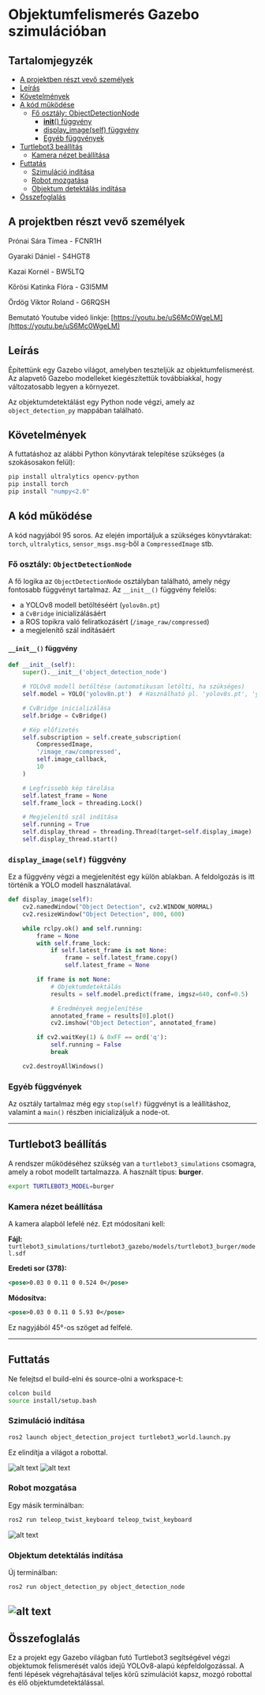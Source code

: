 
# Objektumfelismerés Gazebo szimulációban


[//]: # (Image References)

[image1]: ./assets/running.jpg "Project in running"
[image2]: ./assets/gazebo1.png "Gazebo world"
[image3]: ./assets/gazebo2.png "Gazebo world"
[image4]: ./assets/gazebo3.png "Gazebo world"



## Tartalomjegyzék

- [A projektben részt vevő személyek](#a-projektben-részt-vevő-személyek)
- [Leírás](#leírás)
- [Követelmények](#követelmények)
- [A kód működése](#a-kód-működése)
  - [Fő osztály: ObjectDetectionNode](#fő-osztály-objectdetectionnode)
    - [__init__() függvény](#init-függvény)
    - [display_image(self) függvény](#display_imageself-függvény)
    - [Egyéb függvények](#egyéb-függvények)
- [Turtlebot3 beállítás](#turtlebot3-beállítás)
  - [Kamera nézet beállítása](#kamera-nézet-beállítása)
- [Futtatás](#futtatás)
  - [Szimuláció indítása](#szimuláció-indítása)
  - [Robot mozgatása](#robot-mozgatása)
  - [Objektum detektálás indítása](#objektum-detektálás-indítása)
- [Összefoglalás](#összefoglalás)

## A projektben részt vevő személyek

Prónai Sára Tímea - FCNR1H

Gyaraki Dániel - S4HGT8

Kazai Kornél  - BW5LTQ

Kőrösi Katinka Flóra - G3I5MM

Ördög Viktor Roland - G6RQSH

Bemutató Youtube videó linkje: [https://youtu.be/uS6Mc0WgeLM](https://youtu.be/uS6Mc0WgeLM)

## Leírás

Építettünk egy Gazebo világot, amelyben teszteljük az objektumfelismerést. Az alapvető Gazebo modelleket kiegészítettük továbbiakkal, hogy változatosabb legyen a környezet.

Az objektumdetektálást egy Python node végzi, amely az `object_detection_py` mappában található.

## Követelmények

A futtatáshoz az alábbi Python könyvtárak telepítése szükséges (a szokásosakon felül):

```bash
pip install ultralytics opencv-python
pip install torch
pip install "numpy<2.0"
```

## A kód működése

A kód nagyjából 95 soros. Az elején importáljuk a szükséges könyvtárakat: `torch`, `ultralytics`, `sensor_msgs.msg`-ből a `CompressedImage` stb.

### Fő osztály: `ObjectDetectionNode`

A fő logika az `ObjectDetectionNode` osztályban található, amely négy fontosabb függvényt tartalmaz. Az `__init__()` függvény felelős:

- a YOLOv8 modell betöltéséért (`yolov8n.pt`)
- a `CvBridge` inicializálásáért
- a ROS topikra való feliratkozásért (`/image_raw/compressed`)
- a megjelenítő szál indításáért

#### `__init__()` függvény

```python
def __init__(self):
    super().__init__('object_detection_node')

    # YOLOv8 modell betöltése (automatikusan letölti, ha szükséges)
    self.model = YOLO('yolov8n.pt')  # Használható pl. 'yolov8s.pt', 'yolov8m.pt' is

    # CvBridge inicializálása
    self.bridge = CvBridge()

    # Kép előfizetés
    self.subscription = self.create_subscription(
        CompressedImage,
        '/image_raw/compressed',
        self.image_callback,
        10
    )

    # Legfrissebb kép tárolása
    self.latest_frame = None
    self.frame_lock = threading.Lock()

    # Megjelenítő szál indítása
    self.running = True
    self.display_thread = threading.Thread(target=self.display_image)
    self.display_thread.start()
```

### `display_image(self)` függvény

Ez a függvény végzi a megjelenítést egy külön ablakban. A feldolgozás is itt történik a YOLO modell használatával.

```python
def display_image(self):
    cv2.namedWindow("Object Detection", cv2.WINDOW_NORMAL)
    cv2.resizeWindow("Object Detection", 800, 600)

    while rclpy.ok() and self.running:
        frame = None
        with self.frame_lock:
            if self.latest_frame is not None:
                frame = self.latest_frame.copy()
                self.latest_frame = None

        if frame is not None:
            # Objektumdetektálás
            results = self.model.predict(frame, imgsz=640, conf=0.5)

            # Eredmények megjelenítése
            annotated_frame = results[0].plot()
            cv2.imshow("Object Detection", annotated_frame)

        if cv2.waitKey(1) & 0xFF == ord('q'):
            self.running = False
            break

    cv2.destroyAllWindows()
```

### Egyéb függvények

Az osztály tartalmaz még egy `stop(self)` függvényt is a leállításhoz, valamint a `main()` részben inicializáljuk a node-ot.

---

## Turtlebot3 beállítás

A rendszer működéséhez szükség van a `turtlebot3_simulations` csomagra, amely a robot modellt tartalmazza. A használt típus: **burger**.

```bash
export TURTLEBOT3_MODEL=burger
```

### Kamera nézet beállítása

A kamera alapból lefelé néz. Ezt módosítani kell:

**Fájl:**  
`turtlebot3_simulations/turtlebot3_gazebo/models/turtlebot3_burger/model.sdf`

**Eredeti sor (378):**

```xml
<pose>0.03 0 0.11 0 0.524 0</pose>
```

**Módosítva:**

```xml
<pose>0.03 0 0.11 0 5.93 0</pose>
```

Ez nagyjából 45°-os szöget ad felfelé.

---

## Futtatás

Ne felejtsd el build-elni és source-olni a workspace-t:

```bash
colcon build
source install/setup.bash
```


### Szimuláció indítása

```bash
ros2 launch object_detection_project turtlebot3_world.launch.py
```

Ez elindítja a világot a robottal.

![alt text][image2]
![alt text][image3]
### Robot mozgatása

Egy másik terminálban:

```bash
ros2 run teleop_twist_keyboard teleop_twist_keyboard
```
![alt text][image4]

### Objektum detektálás indítása

Új terminálban:

```bash
ros2 run object_detection_py object_detection_node
```
![alt text][image1]
---

## Összefoglalás

Ez a projekt egy Gazebo világban futó Turtlebot3 segítségével végzi objektumok felismerését valós idejű YOLOv8-alapú képfeldolgozással. A fenti lépések végrehajtásával teljes körű szimulációt kapsz, mozgó robottal és élő objektumdetektálással.
